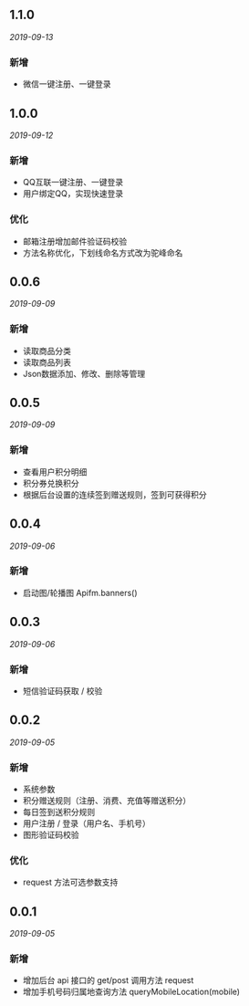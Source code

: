 ## 1.1.0

*2019-09-13*

### 新增

* 微信一键注册、一键登录

## 1.0.0

*2019-09-12*

### 新增

* QQ互联一键注册、一键登录
* 用户绑定QQ，实现快速登录

### 优化

* 邮箱注册增加邮件验证码校验
* 方法名称优化，下划线命名方式改为驼峰命名

## 0.0.6

*2019-09-09*

### 新增

* 读取商品分类
* 读取商品列表
* Json数据添加、修改、删除等管理

## 0.0.5

*2019-09-09*

### 新增

* 查看用户积分明细
* 积分券兑换积分
* 根据后台设置的连续签到赠送规则，签到可获得积分

## 0.0.4

*2019-09-06*

### 新增

* 启动图/轮播图 Apifm.banners()

## 0.0.3

*2019-09-06*

### 新增

* 短信验证码获取 / 校验

## 0.0.2

*2019-09-05*

### 新增

* 系统参数
* 积分赠送规则（注册、消费、充值等赠送积分）
* 每日签到送积分规则
* 用户注册 / 登录（用户名、手机号）
* 图形验证码校验

### 优化

* request 方法可选参数支持

## 0.0.1

*2019-09-05*

### 新增

* 增加后台 api 接口的 get/post 调用方法 request
* 增加手机号码归属地查询方法 queryMobileLocation(mobile)
